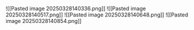 ![[Pasted image 20250328140336.png]]
![[Pasted image 20250328140517.png]]
![[Pasted image 20250328140648.png]]
![[Pasted image 20250328140854.png]]

